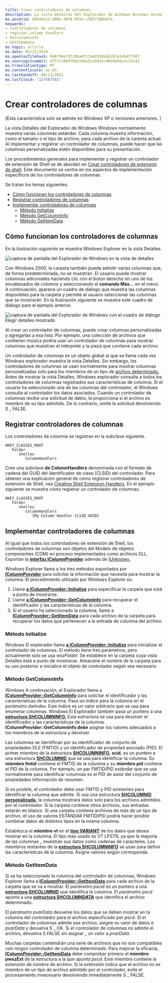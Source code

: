 ```yaml
---
title: Crear controladores de columnas
description: La vista Detalles del Explorador de Windows Windows normalmente muestra varias columnas estándar.
ms.assetid: 805e0e13-d09e-40f8-955b-c585f388e07e
keywords:
- controladores de columnas
- register,column handlers
- Getcolumninfo
- GetItemData
ms.topic: article
ms.date: 05/31/2018
ms.openlocfilehash: 940796e75f29ba0fcfa025d9a56267e14bdff38f
ms.sourcegitcommit: d75fc10b9f0825bbe5ce5045c90d4045e3c53243
ms.translationtype: MT
ms.contentlocale: es-ES
ms.lasthandoff: 09/13/2021
ms.locfileid: "127567581"
---
```

# <a name="creating-column-handlers"></a>Crear controladores de columnas

\[Esta característica solo se admite en Windows XP o versiones anteriores. \]

La vista Detalles del Explorador de Windows Windows normalmente muestra varias columnas estándar. Cada columna muestra información, como el tamaño o el tipo de archivo, para cada archivo de la carpeta actual. Al implementar y registrar un controlador de columnas, puede hacer que las columnas personalizadas estén disponibles para su presentación.

Los procedimientos generales para implementar y registrar un controlador de extensión de Shell se de abordan en [Crear controladores de extensión de shell](/windows/desktop/shell/handlers). Este documento se centra en los aspectos de implementación específicos de los controladores de columnas.

Se tratan los temas siguientes.

-   [Cómo funcionan los controladores de columnas](#how-column-handlers-work)
-   [Registrar controladores de columnas](#registering-column-handlers)
-   [Implementar controladores de columnas](#implementing-column-handlers)
    -   [Método Initialize](#the-initialize-method)
    -   [Método GetColumnInfo](#the-getcolumninfo-method)
    -   [Método GetItemData](#the-getitemdata-method)

## <a name="how-column-handlers-work"></a>Cómo funcionan los controladores de columnas

En la ilustración siguiente se muestra Windows Explorer en la vista Detalles.

![captura de pantalla del Explorador de Windows en la vista de detalles](images/columnproviderhandler1.jpg)

Con Windows 2000, la carpeta también puede admitir varias columnas que, de forma predeterminada, no se muestran. El usuario puede mostrar columnas adicionales haciendo clic con el botón derecho en uno de los encabezados de columna y seleccionando el **comando Más...** en el menú. A continuación, aparece un cuadro de diálogo que muestra las columnas disponibles para la carpeta y permite al usuario seleccionar las columnas que se mostrarán. En la ilustración siguiente se muestra este cuadro de diálogo para el ejemplo anterior.

![captura de pantalla del Explorador de Windows con el cuadro de diálogo Elegir detalles mostrado](images/columnproviderhandler2.jpg)

Al crear un controlador de columnas, puede crear columnas personalizadas y agregarlas a esa lista. Por ejemplo, una colección de archivos que contienen música podría usar un controlador de columnas para mostrar columnas que muestran el intérprete y la pieza que contiene cada archivo.

Un controlador de columnas es un objeto global al que se llama cada vez Windows explorador muestra la vista Detalles. Sin embargo, los controladores de columnas se usan normalmente para mostrar columnas personalizadas solo para los miembros de un tipo de [archivo determinado.](/windows/desktop/shell/fa-file-types) Antes de mostrar la vista Detalles, Windows explorador consulta a todos los controladores de columnas registrados sus características de columna. Si el usuario ha seleccionado una de las columnas del controlador, el Windows consulta al controlador los datos asociados. Cuando un controlador de columnas recibe una solicitud de datos, la proporciona si el archivo es miembro de su tipo admitido. De lo contrario, omite la solicitud devolviendo S \_ FALSE.

## <a name="registering-column-handlers"></a>Registrar controladores de columnas

Los controladores de columna se registran en la subclave siguiente.

```
HKEY_CLASSES_ROOT
   Folder
      shellex
         ColumnHandlers
```

Cree una subclave **de ColumnHandlers** denominada con el formato de cadena del GUID del identificador de clase (CLSID) del controlador. Para obtener una explicación general de cómo registrar controladores de extensión de Shell, vea [Creating Shell Extension Handlers](/windows/desktop/shell/handlers). En el ejemplo siguiente se muestra cómo registrar un controlador de columnas.

```
HKEY_CLASSES_ROOT
   Folder
      shellex
         ColumnHandlers
            {My Column Handler CLSID GUID}
```

## <a name="implementing-column-handlers"></a>Implementar controladores de columnas

Al igual que todos los controladores de extensión de Shell, los controladores de columnas son objetos del Modelo de objetos componentes (COM) en proceso implementados como archivos DLL. Exportan la [**interfaz IColumnProvider**](/windows/desktop/api/shlobj/nn-shlobj-icolumnprovider) además de [IUnknown.](/windows/win32/api/unknwn/nn-unknwn-iunknown)

Windows Explorer llama a los tres métodos exportados por [**IColumnProvider**](/windows/desktop/api/shlobj/nn-shlobj-icolumnprovider) para solicitar la información que necesita para mostrar la columna. El procedimiento utilizado por Windows Explorer es:

1.  Llame [**a IColumnProvider::Initialize**](/windows/desktop/api/shlobj/nf-shlobj-icolumnprovider-initialize) para especificar la carpeta que está a punto de mostrarse.
2.  Llame [**a IColumnProvider::GetColumnInfo**](/windows/desktop/api/shlobj/nf-shlobj-icolumnprovider-getcolumninfo) para recuperar el identificador y las características de la columna.
3.  Si el usuario ha seleccionado la columna, llame a [**IColumnProvider::GetItemData**](/windows/desktop/api/shlobj/nf-shlobj-icolumnprovider-getitemdata) para cada archivo de la carpeta para recuperar los datos que pertenecen a la entrada de columna del archivo.

### <a name="the-initialize-method"></a>Método Initialize

Windows El explorador llama [**a IColumnProvider::Initialize**](/windows/desktop/api/shlobj/nf-shlobj-icolumnprovider-initialize) para inicializar el controlador de columnas. El método tiene tres parámetros, pero actualmente solo se usa *wszFolder.* Se establece en la carpeta cuya vista Detalles está a punto de mostrarse. Almacene el nombre de la carpeta para su uso posterior e inicialice el objeto de controlador según sea necesario.

### <a name="the-getcolumninfo-method"></a>Método GetColumnInfo

Windows A continuación, el Explorador llama a [**IColumnProvider::GetColumnInfo**](/windows/desktop/api/shlobj/nf-shlobj-icolumnprovider-getcolumninfo) para solicitar el identificador y las características de la columna. Pasa un índice para la columna en el *parámetro dwIndex.* Este índice es un valor arbitrario que se usa para enumerar columnas. Windows El Explorador también pasa un puntero a una [**estructura SHCOLUMNINFO.**](/windows/desktop/api/shlobj/ns-shlobj-shcolumninfo) Esta estructura se usa para devolver el identificador y las características de la columna. **IColumnProvider::GetColumnInfo debe** asignar los valores adecuados a los miembros de la estructura y devolver.

Las columnas se identifican por su identificador de conjunto de propiedades OLE (FMTID) y un identificador de propiedad asociado (PID). El primer miembro de la estructura [**SHCOLUMNINFO,**](/windows/desktop/api/shlobj/ns-shlobj-shcolumninfo) **scid**, es un puntero a una estructura [**SHCOLUMNID**](/windows/desktop/shell/objects) que se usa para identificar la columna. Su **miembro fmtid** contiene el FMTID de la columna y su **miembro pid** contiene el PID de la columna. Por ejemplo, un par FMTID/PID estándar que se usa normalmente para identificar columnas es el PID de autor del conjunto de propiedades Información de resumen.

Si es posible, el controlador debe usar FMTID y PID existentes para identificar la columna que admite. Si usa una estructura [**SHCOLUMNID personalizada,**](/windows/desktop/shell/objects) la columna mostrará datos solo para los archivos admitidos por el controlador. Si la carpeta contiene otros archivos, sus entradas estarán en blanco. Si una carpeta contiene archivos de más de un tipo de archivo, el uso de valores ESTÁNDAR FMTID/PID podría hacer posible combinar datos de distintos tipos en la misma columna.

Establezca el **miembro vt** en el [**tipo VARIANT**](/windows/win32/api/oaidl/ns-oaidl-variant) de los datos que desea mostrar en la columna. El tipo más usado es VT LPSTR, ya que la mayoría de las columnas \_ muestran sus datos como cadenas de caracteres. Los miembros restantes de la [**estructura SHCOLUMNINFO**](/windows/desktop/api/shlobj/ns-shlobj-shcolumninfo) se usan para definir las características de la columna. Asigne valores según corresponda.

### <a name="the-getitemdata-method"></a>Método GetItemData

Si se ha seleccionado la columna del controlador de columnas, Windows Explorer llama a [**IColumnProvider::GetItemData**](/windows/desktop/api/shlobj/nf-shlobj-icolumnprovider-getitemdata) para cada archivo de la carpeta que se va a mostrar. El *parámetro pscid* es un puntero a una [**estructura SHCOLUMNID**](/windows/desktop/shell/objects) que identifica la columna. El *parámetro pscd* apunta a una [**estructura SHCOLUMNDATA**](/windows/desktop/api/shlobj/ns-shlobj-shcolumndata) que identifica el archivo determinado.

El *parámetro pvarData* devuelve los datos que se deben mostrar en la columna del controlador para el archivo especificado por *pscd*. Si el controlador de columnas admite ese archivo, asigne su valor de datos *a pvarData* y devuelva S \_ OK. Si el controlador de columnas no admite el archivo, devuelva S FALSE sin asignar \_ un valor a *pvarData*.

Muchas carpetas contendrán una serie de archivos que no son compatibles con ningún controlador de columna determinado. Para mejorar la eficacia, [**IColumnProvider::GetItemData**](/windows/desktop/api/shlobj/nf-shlobj-icolumnprovider-getitemdata) debe comprobar primero el **miembro pwszExt** de la estructura a la que *apunta pscd*. Este miembro contiene la extensión de nombre de archivo. Si la extensión indica que el archivo no es miembro de un tipo de archivo admitido por el controlador, evite el procesamiento innecesario devolviendo inmediatamente S \_ FALSE.

 

 